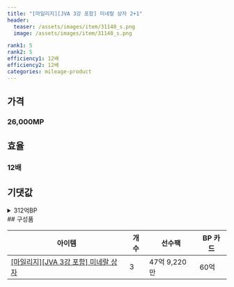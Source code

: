 ```yaml
---
title: "[마일리지][JVA 3강 포함] 미네랄 상자 2+1"
header:
  teaser: /assets/images/item/31140_s.png
  image: /assets/images/item/31140_s.png

rank1: 5
rank2: 5
efficiency1: 12배
efficiency2: 12배
categories: mileage-product
---
```



## 가격
### 26,000MP
## 효율
### 12배
## 기댓값
<details>
<summary>312억BP</summary>
<div markdown="1">
- 선수팩 143억BP
  - 수수료 쿠폰 40% 적용 시 138억BP
  - 수수료 쿠폰 30% 적용 시 132억BP
  - 수수료 쿠폰 20% 적용 시 126억BP
- BP 카드 180억BP

</div>
</details>
## 구성품

|아이템|개수|선수팩|BP 카드|
|---|---|---|---|
|[[마일리지][JVA 3강 포함] 미네랄 상자](/box/7938)|3|47억 9,220만|60억|
